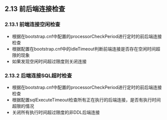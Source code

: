 ## 2.13 前后端连接检查

### 2.13.1 前端连接空闲检查
+ 根据在bootstrap.cnf中配置的processorCheckPeriod进行定时的前后端连接检查
+ 根据配置在bootstrap.cnf中的idleTimeout判断前端连接是否存在空闲时间超限的现象
+ 如果发现空闲时间超过限度则关闭连接

### 2.13.2 后端连接SQL超时检查
+ 根据在bootstrap.cnf中配置的processorCheckPeriod进行定时的前后端连接检查
+ 根据配置sqlExecuteTimeout检查所有正在执行的后端连接，是否有执行时间超限的情况
+ 关闭所有执行时间超过限度的非DDL后端连接

